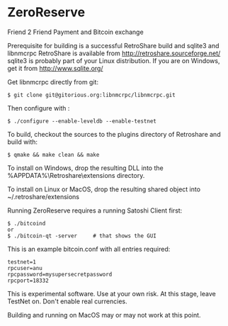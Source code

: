 ZeroReserve
===========

Friend 2 Friend Payment and Bitcoin exchange

Prerequisite for building is a successful RetroShare build and sqlite3 and libnmcrpc
RetroShare is available from http://retroshare.sourceforge.net/
sqlite3 is probably part of your Linux distribution. If you are on Windows,
get it from http://www.sqlite.org/

Get libnmcrpc directly from git:
```
$ git clone git@gitorious.org:libnmcrpc/libnmcrpc.git
```

Then configure with :
```
$ ./configure --enable-leveldb --enable-testnet
```

To build, checkout the sources to the plugins directory of Retroshare and build with:
```
$ qmake && make clean && make
```

To install on Windows, drop the resulting DLL into the
%APPDATA%\Retroshare\extensions directory.

To install on Linux or MacOS, drop the resulting shared object into
~/.retroshare/extensions

Running ZeroReserve requires a running Satoshi Client first:
```
$ ./bitcoind
or
$ ./bitcoin-qt -server     # that shows the GUI

```
This is an example bitcoin.conf with all entries required:
```
testnet=1
rpcuser=anu
rpcpassword=mysupersecretpassword
rpcport=18332
```


This is experimental software. Use at your own risk. At this stage, leave TestNet
on. Don't enable real currencies.

Building and running on MacOS may or may not work at this point. 
